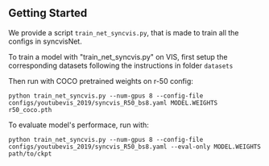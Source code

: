 ## Getting Started

We provide a script `train_net_syncvis.py`, that is made to train all the configs in syncvisNet.

To train a model with "train_net_syncvis.py" on VIS, first setup the corresponding datasets following the instructions in folder `datasets`

Then run with COCO pretrained weights on r-50 config:
```
python train_net_syncvis.py --num-gpus 8 --config-file configs/youtubevis_2019/syncvis_R50_bs8.yaml MODEL.WEIGHTS r50_coco.pth
```

To evaluate model's performace, run with:
```
python train_net_syncvis.py --num-gpus 8 --config-file configs/youtubevis_2019/syncvis_R50_bs8.yaml --eval-only MODEL.WEIGHTS path/to/ckpt
```


